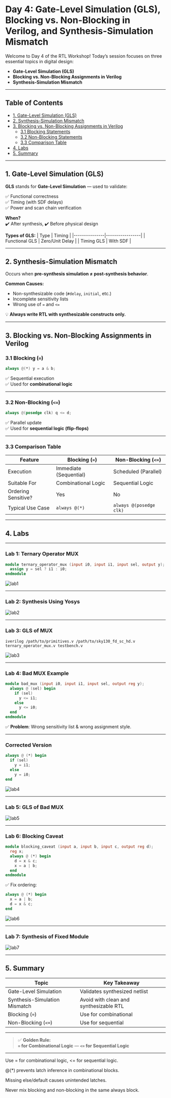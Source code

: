 # Day 4: Gate-Level Simulation (GLS), Blocking vs. Non-Blocking in Verilog, and Synthesis-Simulation Mismatch

Welcome to Day 4 of the RTL Workshop! Today’s session focuses on three essential topics in digital design:

- **Gate-Level Simulation (GLS)**
- **Blocking vs. Non-Blocking Assignments in Verilog**
- **Synthesis-Simulation Mismatch**

---

## Table of Contents

- [1. Gate-Level Simulation (GLS)](#1-gate-level-simulation-gls)
- [2. Synthesis-Simulation Mismatch](#2-synthesis-simulation-mismatch)
- [3. Blocking vs. Non-Blocking Assignments in Verilog](#3-blocking-vs-non-blocking-assignments-in-verilog)
  - [3.1 Blocking Statements](#31-blocking-statements)
  - [3.2 Non-Blocking Statements](#32-non-blocking-statements)
  - [3.3 Comparison Table](#33-comparison-table)
- [4. Labs](#4-labs)
- [5. Summary](#5-summary)

---

## 1. Gate-Level Simulation (GLS)

**GLS** stands for **Gate-Level Simulation** — used to validate:

✅ Functional correctness  
✅ Timing (with SDF delays)  
✅ Power and scan chain verification

**When?**  
✔️ After synthesis, ✔️ Before physical design

**Types of GLS:**
| Type          | Timing          |
|---------------|-----------------|
| Functional GLS | Zero/Unit Delay |
| Timing GLS    | With SDF        |

---

## 2. Synthesis-Simulation Mismatch

Occurs when **pre-synthesis simulation ≠ post-synthesis behavior**.

**Common Causes:**
- Non-synthesizable code (`#delay`, `initial`, etc.)
- Incomplete sensitivity lists
- Wrong use of `=` and `<=`

💡 **Always write RTL with synthesizable constructs only.**

---

## 3. Blocking vs. Non-Blocking Assignments in Verilog

### 3.1 Blocking (`=`)

```verilog
always @(*) y = a & b;
```

✅ Sequential execution  
✅ Used for **combinational logic**

---

### 3.2 Non-Blocking (`<=`)

```verilog
always @(posedge clk) q <= d;
```

✅ Parallel update  
✅ Used for **sequential logic (flip-flops)**

---

### 3.3 Comparison Table

| Feature                  | Blocking (`=`)             | Non-Blocking (`<=`)         |
|--------------------------|----------------------------|-----------------------------|
| Execution                | Immediate (Sequential)     | Scheduled (Parallel)        |
| Suitable For             | Combinational Logic        | Sequential Logic            |
| Ordering Sensitive?      | Yes                        | No                          |
| Typical Use Case         | `always @(*)`              | `always @(posedge clk)`     |

---

## 4. Labs

---

### Lab 1: Ternary Operator MUX

```verilog
module ternary_operator_mux (input i0, input i1, input sel, output y);
  assign y = sel ? i1 : i0;
endmodule
```

![lab1](https://github.com/munigalajohn/RTLtoGDS-tapeout-program/blob/main/week%201/Day4/iverilog-ternary_operator.png)

---

### Lab 2: Synthesis Using Yosys

![lab2](https://github.com/munigalajohn/RTLtoGDS-tapeout-program/blob/main/week%201/Day4/yosys-ternary.png)

---

### Lab 3: GLS of MUX

```shell
iverilog /path/to/primitives.v /path/to/sky130_fd_sc_hd.v ternary_operator_mux.v testbench.v
```

![lab3](https://github.com/Shaikhaseena16/RISC-V_VSDIAT/blob/main/week%201/Day4/gls-ternary_operator.png)

---

### Lab 4: Bad MUX Example

```verilog
module bad_mux (input i0, input i1, input sel, output reg y);
  always @ (sel) begin
    if (sel)
      y <= i1;
    else 
      y <= i0;
  end
endmodule
```

✅ **Problem**: Wrong sensitivity list & wrong assignment style.

---

### Corrected Version

```verilog
always @ (*) begin
  if (sel)
    y = i1;
  else
    y = i0;
end
```

![lab4](https://github.com/munigalajohn/RTLtoGDS-tapeout-program/blob/main/week%201/Day4/iverilog-bad.png)

---

### Lab 5: GLS of Bad MUX

![lab5](https://github.com/munigalajohn/RTLtoGDS-tapeout-program/blob/main/week%201/Day4/gls-bad_mux.png)

---

### Lab 6: Blocking Caveat

```verilog
module blocking_caveat (input a, input b, input c, output reg d);
  reg x;
  always @ (*) begin
    d = x & c;
    x = a | b;
  end
endmodule
```

✅ Fix ordering:

```verilog
always @ (*) begin
  x = a | b;
  d = x & c;
end
```

![lab6](https://github.com/munigalajohn/RTLtoGDS-tapeout-program/blob/main/week%201/Day4/iverilog-blocking.png)

---

### Lab 7: Synthesis of Fixed Module

![lab7](https://github.com/munigalajohn/RTLtoGDS-tapeout-program/blob/main/week%201/Day4/yosys-blocking.png)

---

## 5. Summary

| Topic                     | Key Takeaway |
|--------------------------|--------------|
| Gate-Level Simulation     | Validates synthesized netlist |
| Synthesis-Simulation Mismatch | Avoid with clean and synthesizable RTL |
| Blocking (`=`)           | Use for combinational |
| Non-Blocking (`<=`)      | Use for sequential |

---

> ✅ **Golden Rule:**  
> **`=` for Combinational Logic** — **`<=` for Sequential Logic**

---

Use = for combinational logic, <= for sequential logic.

@(*) prevents latch inference in combinational blocks.

Missing else/default causes unintended latches.

Never mix blocking and non-blocking in the same always block.
